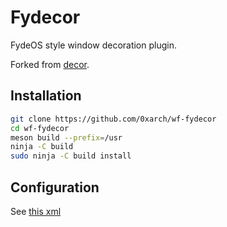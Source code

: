 # Fydecor

FydeOS style window decoration plugin.

Forked from [decor](https://github.com/wayfireWM/wayfire/tree/master/plugins/decor).

## Installation

```bash
git clone https://github.com/0xarch/wf-fydecor
cd wf-fydecor
meson build --prefix=/usr
ninja -C build
sudo ninja -C build install
```

## Configuration

See [this xml](https://github.com/0xarch/wf-fydecor/fydecor.xml)
